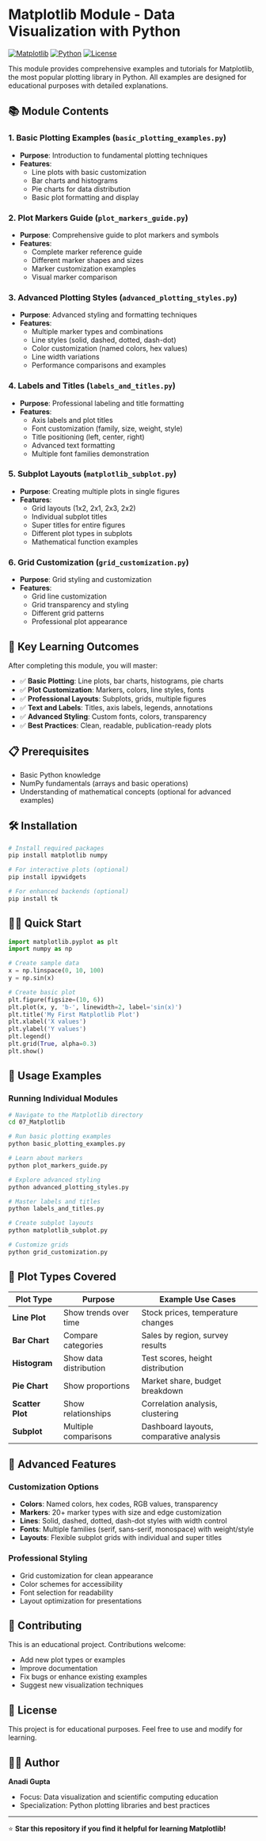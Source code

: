 # Matplotlib Module - Data Visualization with Python

[![Matplotlib](https://img.shields.io/badge/Matplotlib-3.8.0-orange.svg)](https://matplotlib.org/)
[![Python](https://img.shields.io/badge/Python-3.12-green.svg)](https://python.org/)
[![License](https://img.shields.io/badge/License-Educational-yellow.svg)]()

This module provides comprehensive examples and tutorials for Matplotlib, the most popular plotting library in Python. All examples are designed for educational purposes with detailed explanations.

## 📚 Module Contents

### 1. Basic Plotting Examples (`basic_plotting_examples.py`)
- **Purpose**: Introduction to fundamental plotting techniques
- **Features**:
  - Line plots with basic customization
  - Bar charts and histograms
  - Pie charts for data distribution
  - Basic plot formatting and display

### 2. Plot Markers Guide (`plot_markers_guide.py`)
- **Purpose**: Comprehensive guide to plot markers and symbols
- **Features**:
  - Complete marker reference guide
  - Different marker shapes and sizes
  - Marker customization examples
  - Visual marker comparison

### 3. Advanced Plotting Styles (`advanced_plotting_styles.py`)
- **Purpose**: Advanced styling and formatting techniques
- **Features**:
  - Multiple marker types and combinations
  - Line styles (solid, dashed, dotted, dash-dot)
  - Color customization (named colors, hex values)
  - Line width variations
  - Performance comparisons and examples

### 4. Labels and Titles (`labels_and_titles.py`)
- **Purpose**: Professional labeling and title formatting
- **Features**:
  - Axis labels and plot titles
  - Font customization (family, size, weight, style)
  - Title positioning (left, center, right)
  - Advanced text formatting
  - Multiple font families demonstration

### 5. Subplot Layouts (`matplotlib_subplot.py`)
- **Purpose**: Creating multiple plots in single figures
- **Features**:
  - Grid layouts (1x2, 2x1, 2x3, 2x2)
  - Individual subplot titles
  - Super titles for entire figures
  - Different plot types in subplots
  - Mathematical function examples

### 6. Grid Customization (`grid_customization.py`)
- **Purpose**: Grid styling and customization
- **Features**:
  - Grid line customization
  - Grid transparency and styling
  - Different grid patterns
  - Professional plot appearance

## 🚀 Key Learning Outcomes

After completing this module, you will master:

- ✅ **Basic Plotting**: Line plots, bar charts, histograms, pie charts
- ✅ **Plot Customization**: Markers, colors, line styles, fonts
- ✅ **Professional Layouts**: Subplots, grids, multiple figures
- ✅ **Text and Labels**: Titles, axis labels, legends, annotations
- ✅ **Advanced Styling**: Custom fonts, colors, transparency
- ✅ **Best Practices**: Clean, readable, publication-ready plots

## 📋 Prerequisites

- Basic Python knowledge
- NumPy fundamentals (arrays and basic operations)
- Understanding of mathematical concepts (optional for advanced examples)

## 🛠️ Installation

```bash
# Install required packages
pip install matplotlib numpy

# For interactive plots (optional)
pip install ipywidgets

# For enhanced backends (optional)
pip install tk
```

## 🏃‍♂️ Quick Start

```python
import matplotlib.pyplot as plt
import numpy as np

# Create sample data
x = np.linspace(0, 10, 100)
y = np.sin(x)

# Create basic plot
plt.figure(figsize=(10, 6))
plt.plot(x, y, 'b-', linewidth=2, label='sin(x)')
plt.title('My First Matplotlib Plot')
plt.xlabel('X values')
plt.ylabel('Y values')
plt.legend()
plt.grid(True, alpha=0.3)
plt.show()
```

## 📖 Usage Examples

### Running Individual Modules

```bash
# Navigate to the Matplotlib directory
cd 07_Matplotlib

# Run basic plotting examples
python basic_plotting_examples.py

# Learn about markers
python plot_markers_guide.py

# Explore advanced styling
python advanced_plotting_styles.py

# Master labels and titles
python labels_and_titles.py

# Create subplot layouts
python matplotlib_subplot.py

# Customize grids
python grid_customization.py
```

## 🎨 Plot Types Covered

| Plot Type | Purpose | Example Use Cases |
|-----------|---------|-------------------|
| **Line Plot** | Show trends over time | Stock prices, temperature changes |
| **Bar Chart** | Compare categories | Sales by region, survey results |
| **Histogram** | Show data distribution | Test scores, height distribution |
| **Pie Chart** | Show proportions | Market share, budget breakdown |
| **Scatter Plot** | Show relationships | Correlation analysis, clustering |
| **Subplot** | Multiple comparisons | Dashboard layouts, comparative analysis |

## 🔧 Advanced Features

### Customization Options
- **Colors**: Named colors, hex codes, RGB values, transparency
- **Markers**: 20+ marker types with size and edge customization
- **Lines**: Solid, dashed, dotted, dash-dot styles with width control
- **Fonts**: Multiple families (serif, sans-serif, monospace) with weight/style
- **Layouts**: Flexible subplot grids with individual and super titles

### Professional Styling
- Grid customization for clean appearance
- Color schemes for accessibility
- Font selection for readability
- Layout optimization for presentations

## 🤝 Contributing

This is an educational project. Contributions welcome:
- Add new plot types or examples
- Improve documentation
- Fix bugs or enhance existing examples
- Suggest new visualization techniques

## 📄 License

This project is for educational purposes. Feel free to use and modify for learning.

## 👨‍💻 Author

**Anadi Gupta**
- Focus: Data visualization and scientific computing education
- Specialization: Python plotting libraries and best practices

---

⭐ **Star this repository if you find it helpful for learning Matplotlib!**